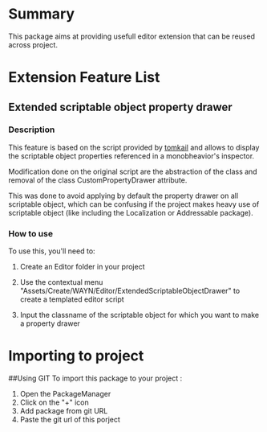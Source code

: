 # Summary

This package aims at providing usefull editor extension that can be reused across project.

# Extension Feature List

## Extended scriptable object property drawer

### Description

This feature is based on the script provided by [tomkail](https://gist.github.com/tomkail/ba4136e6aa990f4dc94e0d39ec6a058c) and allows to display the scriptable object properties referenced in a monobheavior's inspector.

Modification done on the original script are the abstraction of the class and removal of the class CustomPropertyDrawer attribute.

This was done to avoid applying by default the property drawer on all scriptable object, which can be confusing if the project makes heavy use of scriptable object (like including the Localization or Addressable package).

### How to use

To use this, you'll need to:

1. Create an Editor folder in your project

2. Use the contextual menu "Assets/Create/WAYN/Editor/ExtendedScriptableObjectDrawer" to create a templated editor script

3. Input the classname of the scriptable object for which you want to make a property drawer 

# Importing to project
##Using GIT
To import this package to your project :
1) Open the PackageManager
2) Click on the "+" icon
3) Add package from git URL
4) Paste the git url of this porject
